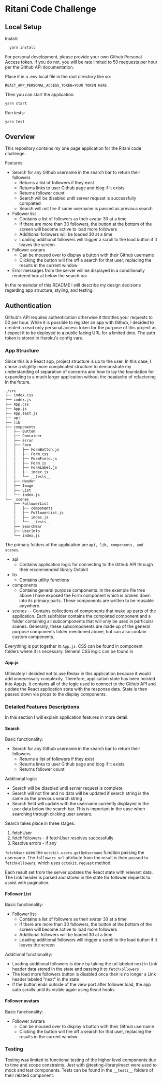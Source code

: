 # Ritani Code Challenge

## Local Setup

Install:

```sh
  yarn install
```

For personal development, please provide your own Github Personal Access token. If you do not, you will be rate limited to 50 reequests per hour per the Github API documentation.

Place it in a .env.local file in the root directory like so:

`REACT_APP_PERSONAL_ACCESS_TOKEN=YOUR TOKEN HERE`

Then you can start the application:

```sh
yarn start
```

Run tests:

```sh
yarn test
```

## Overview

This repository contains my one page application for the Ritani code challenge.

Features:

- Search for any Github username in the search bar to return their followers
  - Returns a list of followers if they exist
  - Returns links to user Github page and blog if it exists
  - Returns follower count
  - Search will be disabled until server request is successfully completed
  - Search will not fire if same username is passed as previous search
- Follower list
  - Contains a list of followers as their avatar 30 at a time
  - If there are more than 30 followers, the button at the bottom of the screen will become active to load more followers
  - Additional followers will be loaded 30 at a time
  - Loading additional followers will trigger a scroll to the load button if it leaves the screen
- Follower avatars
  - Can be moused over to display a button with their Github username
  - Clicking the button will fire off a search for that user, replacing the results in the current window
- Error messages from the server will be displayed in a conditionally rendered box at below the search bar

In the remainder of this README I will describe my design decisions regarding app structure, styling, and testing.

## Authentication

Github's API requires authentication otherwise it throttles your requests to 50 per hour. While it is possible to register an app with Github, I decided to created a read only personal access token for the purpose of this project as I expect it to be deployed to a public facing URL for a limited time. The auth token is stored in Heroku's config vars.

### App Structure

Since this is a React app, project structure is up to the user. In this case, I chose a slightly more complicated structure to demonstrate my understanding of separation of concerns and how to lay the foundation for expanding to a much larger application without the headache of refactoring in the future.

```bash
./src
├── index.css
├── index.js
├── App.css
├── App.js
├── App.test.js
├── api
├── lib
├── components
│   ├── Button
│   ├── Container
│   ├── Error
│   ├── Form
│   │   ├── FormButton.js
│   │   ├── Form.css
│   │   ├── FormField.js
│   │   ├── Form.js
│   │   ├── FormLabel.js
│   │   ├── index.js
│   │   └── __tests__
│   ├── Header
│   ├── Image
│   ├── List
│   └── index.js
└──  scenes
    ├── FollowerList
    │   ├── components
    │   ├── FollowerList.js
    │   ├── index.js
    │   └── __tests__
    ├── SearchBar
    ├── UserInfo
    └── index.js
```

The primary folders of the application are `api, lib, components, and scenes`.

- api
  - Contains application logic for connecting to the Github API through their recommended library Octokit
- lib
  - Contains utility functions
- components
  - Contains general purpose components. In the example file tree above I have exposed the Form component which is broken down into its primary parts. These components are written to be reusable anywhere.
- scenes
  -- Contains collections of components that make up parts of the application. Each subfolder contains the completed component and a folder containing all subcomponents that will only be used in particular scenes. Generally, these subcomponents are made up of the general purpose components folder mentioned above, but can also contain custom components.

Everything is put together in `App.js`. CSS can be found in component folders where it is necessary. General CSS logic can be found in

#### App.js

Ultimately I decided not to use Redux in this application because it would add unnecessary complexity. Therefore, application state has been hoisted into App.js. It contains all of the logic used to connect to the Github API and update the React application state with the response data. State is then passed down via props to the display components.

### Detailed Features Descriptions

In this section I will explain application features in more detail.

#### Search

Basic functionality:

- Search for any Github username in the search bar to return their followers
  - Returns a list of followers if they exist
  - Returns links to user Github page and blog if it exists
  - Returns follower count

Additional logic:

- Search will be disabled until server request is complete
- Search will not fire and no data will be updated if search string is the same as the previous search string
- Search field will update with the username currently displayed in the user data below the search bar. This is important in the case when searching through clicking user avatars.

Search takes place in three stages:

1. fetchUser
2. fetchFollowers - if fetchUser resolves successfully
3. Resolve errors - if any

`fetchUser` uses the `octokit.users.getByUsername` function passing the username. The `followers_url` attribute from the result is then passed to `fetchFollowers`, which uses `octokit.request` method.

Each result set from the server updates the React state with relevant data. The Link header is parsed and stored in the state for follower requests to assist with pagination.

#### Follower List

Basic functionality:

- Follower list
  - Contains a list of followers as their avatar 30 at a time
  - If there are more than 30 followers, the button at the bottom of the screen will become active to load more followers
  - Additional followers will be loaded 30 at a time
  - Loading additional followers will trigger a scroll to the load button if it leaves the screen

Additional functionality:

- Loading additional followers is done by taking the url labeled next in Link header data stored in the state and passing it to `fetchFollowers`
- The load more followers button is disabled once their is no longer a Link header labeled "next" in the state
- If the button ends outside of the view port after follower load, the app auto scrolls until its visible again using React hooks

#### Follower avatars

Basic functionality:

- Follower avatars
  - Can be moused over to display a button with their Github username
  - Clicking the button will fire off a search for that user, replacing the results in the current window

### Testing

Testing was limited to functional testing of the higher level components due to time and scope constraints. Jest with @testing-library/react were used to mock and test components. Tests can be found in the `__tests__` folders of their related component.
